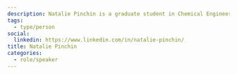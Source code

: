 ```yaml
---
description: Natalie Pinchin is a graduate student in Chemical Engineering at the University of Waterloo and has been a part of Vaccine Hunters Canada since April 2021. During the course of operations, she was a community moderator, social media contributor, clinic liaison, and regional lead.
tags:
  - type/person
social:
  linkedin: https://www.linkedin.com/in/natalie-pinchin/
title: Natalie Pinchin
categories:
  - role/speaker
---
```

